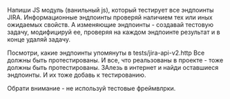Напиши JS модуль (ванильный js), который тестирует все эндпоинты JIRA.
Информационные эндпоинты проверяй наличием тех или иных ожидаемых свойств. 
А изменяющие эндпоинты - создавай тестовую задачу, модифицируй ее, проверяя на каждом эндпоинте результат и в конце удаляй задачу.

Посмотри, какие эндпоинты упомянуты в tests/jira-api-v2.http
Все должны быть протестированы.
И все, что реальзованы в проекте - тоже должны быть протестированы.
ЗАлезь в интернет и найди оставшиеся эндпоинты.
И их тоже добавь к тестированию.

Обрати внимание - не используй тестовые фреймвлрки.

